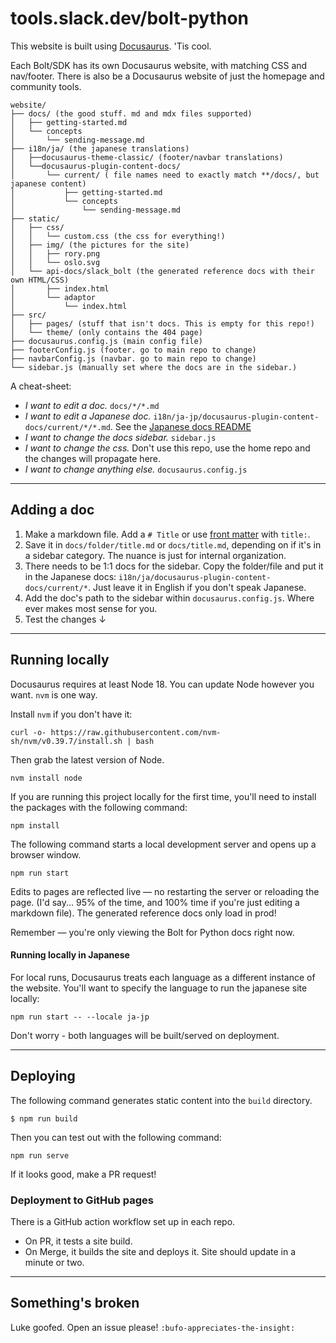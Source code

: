 # tools.slack.dev/bolt-python

This website is built using [Docusaurus](https://docusaurus.io/). 'Tis cool.

Each Bolt/SDK has its own Docusaurus website, with matching CSS and nav/footer. There is also be a Docusaurus website of just the homepage and community tools. 

```
website/
├── docs/ (the good stuff. md and mdx files supported)
│   ├── getting-started.md
│   └── concepts
│       └── sending-message.md
├── i18n/ja/ (the japanese translations)
│   ├──docusaurus-theme-classic/ (footer/navbar translations)
│   └──docusaurus-plugin-content-docs/
│       └── current/ ( file names need to exactly match **/docs/, but japanese content)
│           ├── getting-started.md
│           └── concepts
│               └── sending-message.md
├── static/
│   ├── css/
│   │   └── custom.css (the css for everything!)
│   ├── img/ (the pictures for the site)
│   │   ├── rory.png 
│   │   └── oslo.svg 
│   └── api-docs/slack_bolt (the generated reference docs with their own HTML/CSS)
│       ├── index.html 
│       └── adaptor 
│           └── index.html 
├── src/
│   ├── pages/ (stuff that isn't docs. This is empty for this repo!)
│   └── theme/ (only contains the 404 page)
├── docusaurus.config.js (main config file)
├── footerConfig.js (footer. go to main repo to change)
├── navbarConfig.js (navbar. go to main repo to change)
└── sidebar.js (manually set where the docs are in the sidebar.)
```

A cheat-sheet:
* _I want to edit a doc._ `docs/*/*.md`
* _I want to edit a Japanese doc._ `i18n/ja-jp/docusaurus-plugin-content-docs/current/*/*.md`. See the [Japanese docs README](./docs/README.md)
* _I want to change the docs sidebar._ `sidebar.js`
* _I want to change the css._ Don't use this repo, use the home repo and the changes will propagate here.
* _I want to change anything else._ `docusaurus.config.js`

----

## Adding a doc

1. Make a markdown file. Add a `# Title` or use [front matter](https://docusaurus.io/docs/next/create-doc) with `title:`. 
2. Save it in `docs/folder/title.md` or `docs/title.md`, depending on if it's in a sidebar category. The nuance is just for internal organization.
3. There needs to be 1:1 docs for the sidebar. Copy the folder/file and put it in the Japanese docs: `i18n/ja/docusaurus-plugin-content-docs/current/*`. Just leave it in English if you don't speak Japanese. 
4. Add the doc's path to the sidebar within `docusaurus.config.js`. Where ever makes most sense for you.
5. Test the changes ↓

---

## Running locally

Docusaurus requires at least Node 18. You can update Node however you want. `nvm` is one way. 

Install `nvm` if you don't have it:

```
curl -o- https://raw.githubusercontent.com/nvm-sh/nvm/v0.39.7/install.sh | bash
```

Then grab the latest version of Node.

```
nvm install node
```


If you are running this project locally for the first time, you'll need to install the packages with the following command:

```
npm install
```

The following command starts a local development server and opens up a browser window. 

```
npm run start
```

Edits to pages are reflected live — no restarting the server or reloading the page. (I'd say... 95% of the time, and 100% time if you're just editing a markdown file). The generated reference docs only load in prod!

Remember — you're only viewing the Bolt for Python docs right now.

#### Running locally in Japanese

For local runs, Docusaurus treats each language as a different instance of the website. You'll want to specify the language to run the japanese site locally:

```
npm run start -- --locale ja-jp
```

Don't worry - both languages will be built/served on deployment. 

---

## Deploying

The following command generates static content into the `build` directory. 

```
$ npm run build
```

Then you can test out with the following command: 

```
npm run serve
```

If it looks good, make a PR request!

### Deployment to GitHub pages

There is a GitHub action workflow set up in each repo. 

* On PR, it tests a site build.
* On Merge, it builds the site and deploys it. Site should update in a minute or two.

---

## Something's broken

Luke goofed. Open an issue please! `:bufo-appreciates-the-insight:`